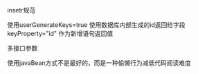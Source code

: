 insetr规范

使用userGenerateKeys=true 使用数据库内部生成的id返回给字段 keyProperty="id" 作为新增语句返回值

多接口参数

使用javaBean方式不是最好的，而是一种偷懒行为减低代码阅读难度


